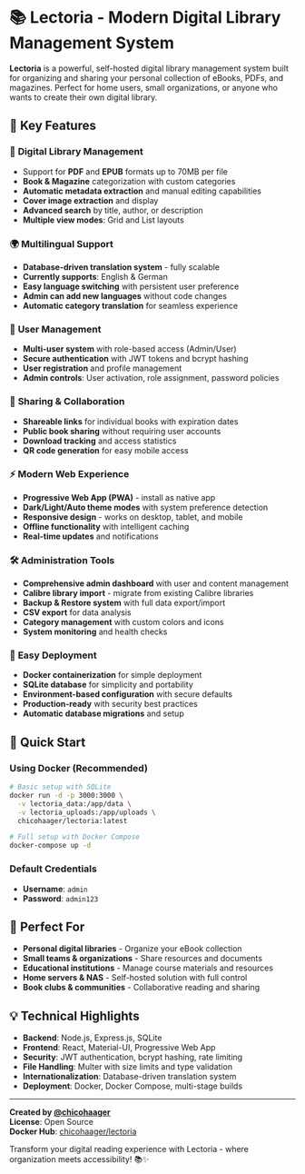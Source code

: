 # 📚 Lectoria - Modern Digital Library Management System

**Lectoria** is a powerful, self-hosted digital library management system built for organizing and sharing your personal collection of eBooks, PDFs, and magazines. Perfect for home users, small organizations, or anyone who wants to create their own digital library.

## 🌟 Key Features

### 📖 **Digital Library Management**
- Support for **PDF** and **EPUB** formats up to 70MB per file
- **Book & Magazine** categorization with custom categories
- **Automatic metadata extraction** and manual editing capabilities
- **Cover image extraction** and display
- **Advanced search** by title, author, or description
- **Multiple view modes**: Grid and List layouts

### 🌍 **Multilingual Support**
- **Database-driven translation system** - fully scalable
- **Currently supports**: English & German 
- **Easy language switching** with persistent user preference
- **Admin can add new languages** without code changes
- **Automatic category translation** for seamless experience

### 👥 **User Management**
- **Multi-user system** with role-based access (Admin/User)
- **Secure authentication** with JWT tokens and bcrypt hashing
- **User registration** and profile management
- **Admin controls**: User activation, role assignment, password policies

### 🔗 **Sharing & Collaboration**
- **Shareable links** for individual books with expiration dates
- **Public book sharing** without requiring user accounts
- **Download tracking** and access statistics
- **QR code generation** for easy mobile access

### ⚡ **Modern Web Experience**
- **Progressive Web App (PWA)** - install as native app
- **Dark/Light/Auto theme modes** with system preference detection
- **Responsive design** - works on desktop, tablet, and mobile
- **Offline functionality** with intelligent caching
- **Real-time updates** and notifications

### 🛠️ **Administration Tools**
- **Comprehensive admin dashboard** with user and content management
- **Calibre library import** - migrate from existing Calibre libraries
- **Backup & Restore system** with full data export/import
- **CSV export** for data analysis
- **Category management** with custom colors and icons
- **System monitoring** and health checks

### 🐳 **Easy Deployment**
- **Docker containerization** for simple deployment
- **SQLite database** for simplicity and portability
- **Environment-based configuration** with secure defaults
- **Production-ready** with security best practices
- **Automatic database migrations** and setup

## 🚀 Quick Start

### Using Docker (Recommended)
```bash
# Basic setup with SQLite
docker run -d -p 3000:3000 \
  -v lectoria_data:/app/data \
  -v lectoria_uploads:/app/uploads \
  chicohaager/lectoria:latest

# Full setup with Docker Compose
docker-compose up -d
```

### Default Credentials
- **Username**: `admin`
- **Password**: `admin123`

## 🎯 Perfect For

- **Personal digital libraries** - Organize your eBook collection
- **Small teams & organizations** - Share resources and documents
- **Educational institutions** - Manage course materials and resources
- **Home servers & NAS** - Self-hosted solution with full control
- **Book clubs & communities** - Collaborative reading and sharing

## 💡 Technical Highlights

- **Backend**: Node.js, Express.js, SQLite
- **Frontend**: React, Material-UI, Progressive Web App
- **Security**: JWT authentication, bcrypt hashing, rate limiting
- **File Handling**: Multer with size limits and type validation
- **Internationalization**: Database-driven translation system
- **Deployment**: Docker, Docker Compose, multi-stage builds

---

**Created by [@chicohaager](https://github.com/chicohaager/lectoria)**  
**License**: Open Source  
**Docker Hub**: [chicohaager/lectoria](https://hub.docker.com/r/chicohaager/lectoria)

Transform your digital reading experience with Lectoria - where organization meets accessibility! 📚✨